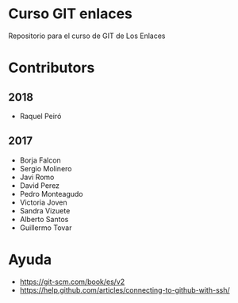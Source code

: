 # Curso GIT enlaces
Repositorio para el curso de GIT de Los Enlaces

# Contributors

## 2018
* Raquel Peiró

## 2017
* Borja Falcon
* Sergio Molinero
* Javi Romo
* David Perez
* Pedro Monteagudo
* Victoria Joven
* Sandra Vizuete
* Alberto Santos
* Guillermo Tovar

# Ayuda
* https://git-scm.com/book/es/v2
* https://help.github.com/articles/connecting-to-github-with-ssh/
